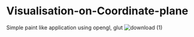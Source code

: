 # Visualisation-on-Coordinate-plane
Simple paint like application using opengl, glut
![download (1)](https://user-images.githubusercontent.com/53625978/154639655-bcb271ea-043d-4ef0-897c-86a73db21ba9.png)
